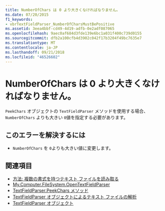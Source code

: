 ```yaml
---
title: NumberOfChars は 0 より大きくなければなりません。
ms.date: 07/20/2015
f1_keywords:
- vbrTextFieldParser_NumberOfCharsMustBePositive
ms.assetid: 3eea4bbf-cd49-4d19-adfb-0e2adf087065
ms.openlocfilehash: 9aec0af684d3fde139e6bc1a031f400c739d0155
ms.sourcegitcommit: dfb2a100cfb4d3902c042f17b3204f49bc7635e7
ms.translationtype: MT
ms.contentlocale: ja-JP
ms.lasthandoff: 09/21/2018
ms.locfileid: "46526602"
---
```

# <a name="numberofchars-must-be-greater-than-zero"></a>NumberOfChars は 0 より大きくなければなりません。
`PeekChars` オブジェクトの `TextFieldParser` メソッドを使用する場合、 `NumberOfChars` よりも大きい `0`値を指定する必要があります。  
  
## <a name="to-correct-this-error"></a>このエラーを解決するには  
  
-   `NumberOfChars` を `0`よりも大きい値に変更します。  
  
## <a name="see-also"></a>関連項目

- [方法: 複数の書式を持つテキスト ファイルを読み取る](../../visual-basic/developing-apps/programming/drives-directories-files/how-to-read-from-text-files-with-multiple-formats.md)  
- [My.Computer.FileSystem.OpenTextFieldParser](xref:Microsoft.VisualBasic.FileIO.FileSystem.OpenTextFieldParser%2A)  
- [TextFieldParser.PeekChars メソッド](xref:Microsoft.VisualBasic.FileIO.TextFieldParser.PeekChars%2A)  
- [TextFieldParser オブジェクトによるテキスト ファイルの解析](../../visual-basic/developing-apps/programming/drives-directories-files/parsing-text-files-with-the-textfieldparser-object.md)  
- [TextFieldParser オブジェクト](../../visual-basic/language-reference/objects/textfieldparser-object.md)
